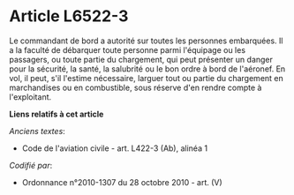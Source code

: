 # Article L6522-3

Le commandant de bord a autorité sur toutes les personnes embarquées. Il a la faculté de débarquer toute personne parmi
l'équipage ou les passagers, ou toute partie du chargement, qui peut présenter un danger pour la sécurité, la santé, la
salubrité ou le bon ordre à bord de l'aéronef. En vol, il peut, s'il l'estime nécessaire, larguer tout ou partie du
chargement en marchandises ou en combustible, sous réserve d'en rendre compte à l'exploitant.

**Liens relatifs à cet article**

_Anciens textes_:

  - Code de l'aviation civile - art. L422-3 (Ab), alinéa 1

_Codifié par_:

  - Ordonnance n°2010-1307 du 28 octobre 2010 - art. (V)
